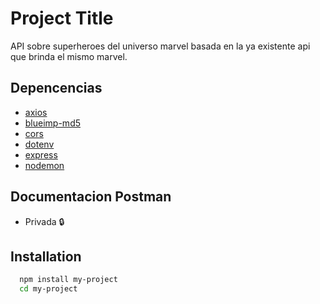 # Project Title

API sobre superheroes del universo marvel basada en la ya existente api que brinda el mismo marvel.


## Depencencias

 - [axios](https://axios-http.com/docs/intro)
 - [blueimp-md5](https://www.npmjs.com/package/blueimp-md5)
 - [cors](https://www.npmjs.com/package/cors)
 - [dotenv](https://www.npmjs.com/package/dotenv)
 - [express](https://expressjs.com/es/guide/routing.html)
 - [nodemon](https://www.npmjs.com/package/nodemon)



## Documentacion Postman
 - Privada 🔒
 
 ## Installation
 
```bash
  npm install my-project
  cd my-project
```
